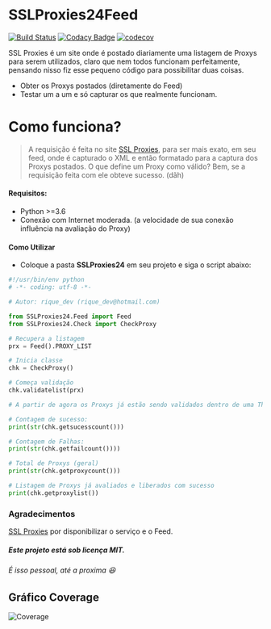 # SSLProxies24Feed
[![Build Status](https://travis-ci.org/riquedev/SSLProxies24Feed.svg?branch=master)](https://travis-ci.org/riquedev/SSLProxies24Feed) [![Codacy Badge](https://api.codacy.com/project/badge/Grade/94104d284aa5420ca0d422defb0abd49)](https://www.codacy.com/app/rique_dev/SSLProxies24Feed?utm_source=github.com&amp;utm_medium=referral&amp;utm_content=riquedev/SSLProxies24Feed&amp;utm_campaign=Badge_Grade) [![codecov](https://codecov.io/gh/riquedev/SSLProxies24Feed/branch/master/graph/badge.svg)](https://codecov.io/gh/riquedev/SSLProxies24Feed)

SSL Proxies é um site onde é postado diariamente uma listagem de Proxys para serem utilizados, claro que nem todos funcionam perfeitamente, pensando nisso fiz esse pequeno código para possibilitar duas coisas.

* Obter os Proxys postados (diretamente do Feed)
* Testar um a um e só capturar os que realmente funcionam.

# Como funciona?

> A requisição é feita no site [SSL Proxies](http://www.sslproxies24.top/), para ser mais exato, em seu feed, onde é capturado o XML e então formatado para a captura dos Proxys postados.
> O que define um Proxy como válido? Bem, se a requisição feita com ele obteve sucesso. (dãh)

#### Requisitos:
* Python >=3.6
* Conexão com Internet moderada. (a velocidade de sua conexão influência na avaliação do Proxy)

#### Como Utilizar
* Coloque a pasta **SSLProxies24** em seu projeto e siga o script abaixo:
```python
#!/usr/bin/env python
# -*- coding: utf-8 -*-

# Autor: rique_dev (rique_dev@hotmail.com)

from SSLProxies24.Feed import Feed
from SSLProxies24.Check import CheckProxy

# Recupera a listagem
prx = Feed().PROXY_LIST

# Inicia classe
chk = CheckProxy()

# Começa validação
chk.validatelist(prx)

# A partir de agora os Proxys já estão sendo validados dentro de uma Thread, para obter os dados você poderá utilizar:

# Contagem de sucesso:
print(str(chk.getsucesscount()))

# Contagem de Falhas:
print(str(chk.getfailcount())))

# Total de Proxys (geral)
print(str(chk.getproxycount()))

# Listagem de Proxys já avaliados e liberados com sucesso
print(chk.getproxylist())
```

### Agradecimentos
[SSL Proxies](http://www.sslproxies24.top/) por disponibilizar o serviço e o Feed.

##### Este projeto está sob licença **MIT**.
###### É isso pessoal, até a proxima 😆

## Gráfico Coverage
![Coverage](https://codecov.io/gh/riquedev/SSLProxies24Feed/branch/master/graphs/commits.svg)
